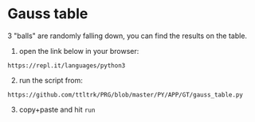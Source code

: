 
Gauss table
======

3 "balls" are randomly falling down, you can find the results on the table.

1. open the link below in your browser:

```
https://repl.it/languages/python3
```

2. run the script from:

```
https://github.com/ttltrk/PRG/blob/master/PY/APP/GT/gauss_table.py
```

3. copy+paste and hit ```run```

